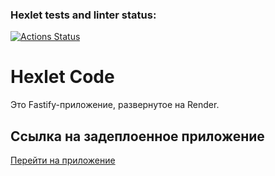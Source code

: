 ### Hexlet tests and linter status:
[![Actions Status](https://github.com/Tokimikichika/fullstack-javascript-project-6/actions/workflows/hexlet-check.yml/badge.svg)](https://github.com/Tokimikichika/fullstack-javascript-project-6/actions)

# Hexlet Code

Это Fastify-приложение, развернутое на Render.

## Ссылка на задеплоенное приложение

[Перейти на приложение](https://hexlet-code.onrender.com)